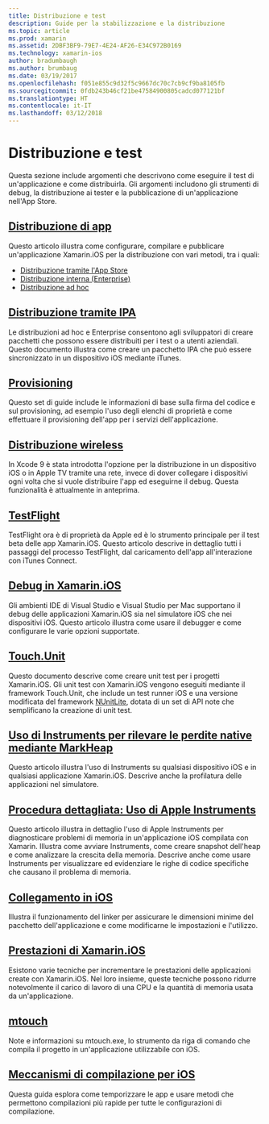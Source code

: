 ```yaml
---
title: Distribuzione e test
description: Guide per la stabilizzazione e la distribuzione
ms.topic: article
ms.prod: xamarin
ms.assetid: 2DBF3BF9-79E7-4E24-AF26-E34C972B0169
ms.technology: xamarin-ios
author: bradumbaugh
ms.author: brumbaug
ms.date: 03/19/2017
ms.openlocfilehash: f051e855c9d32f5c9667dc70c7cb9cf9ba8105fb
ms.sourcegitcommit: 0fdb243b46cf21be47584900805cadcd077121bf
ms.translationtype: HT
ms.contentlocale: it-IT
ms.lasthandoff: 03/12/2018
---
```

# <a name="deployment-and-testing"></a>Distribuzione e test

Questa sezione include argomenti che descrivono come eseguire il test di un'applicazione e come distribuirla. Gli argomenti includono gli strumenti di debug, la distribuzione ai tester e la pubblicazione di un'applicazione nell'App Store.


##  <a name="app-distributioniosdeploy-testapp-distributionindexmd"></a>[Distribuzione di app](~/ios/deploy-test/app-distribution/index.md)

Questo articolo illustra come configurare, compilare e pubblicare un'applicazione Xamarin.iOS per la distribuzione con vari metodi, tra i quali:

- [Distribuzione tramite l'App Store](~/ios/deploy-test/app-distribution/app-store-distribution/index.md)
- [Distribuzione interna (Enterprise)](~/ios/deploy-test/app-distribution/in-house-distribution.md)
- [Distribuzione ad hoc](~/ios/deploy-test/app-distribution/ad-hoc-distribution.md)

##  <a name="ipa-deploymentiosdeploy-testapp-distributionipa-supportmd"></a>[Distribuzione tramite IPA](~/ios/deploy-test/app-distribution/ipa-support.md)

Le distribuzioni ad hoc e Enterprise consentono agli sviluppatori di creare pacchetti che possono essere distribuiti per i test o a utenti aziendali. Questo documento illustra come creare un pacchetto IPA che può essere sincronizzato in un dispositivo iOS mediante iTunes.

## <a name="provisioningprovisioningindexmd"></a>[Provisioning](provisioning/index.md)

Questo set di guide include le informazioni di base sulla firma del codice e sul provisioning, ad esempio l'uso degli elenchi di proprietà e come effettuare il provisioning dell'app per i servizi dell'applicazione. 

## <a name="wireless-deploymentwireless-deploymentmd"></a>[Distribuzione wireless](wireless-deployment.md)

 In Xcode 9 è stata introdotta l'opzione per la distribuzione in un dispositivo iOS o in Apple TV tramite una rete, invece di dover collegare i dispositivi ogni volta che si vuole distribuire l'app ed eseguirne il debug. Questa funzionalità è attualmente in anteprima.

##  <a name="testflightiosdeploy-testtestflightmd"></a>[TestFlight](~/ios/deploy-test/testflight.md)

TestFlight ora è di proprietà da Apple ed è lo strumento principale per il test beta delle app Xamarin.iOS. Questo articolo descrive in dettaglio tutti i passaggi del processo TestFlight, dal caricamento dell'app all'interazione con iTunes Connect.

##  <a name="debugging-in-xamariniosiosdeploy-testdebugging-in-xamarin-iosmd"></a>[Debug in Xamarin.iOS](~/ios/deploy-test/debugging-in-xamarin-ios.md)

Gli ambienti IDE di Visual Studio e Visual Studio per Mac supportano il debug delle applicazioni Xamarin.iOS sia nel simulatore iOS che nei dispositivi iOS. Questo articolo illustra come usare il debugger e come configurare le varie opzioni supportate.


##  <a name="touchunitiosdeploy-testtouchunitmd"></a>[Touch.Unit](~/ios/deploy-test/touch.unit.md)

Questo documento descrive come creare unit test per i progetti Xamarin.iOS.
Gli unit test con Xamarin.iOS vengono eseguiti mediante il framework Touch.Unit, che include un test runner iOS e una versione modificata del framework [NUnitLite](http://www.nunitlite.com/), dotata di un set di API note che semplificano la creazione di unit test.



##  <a name="using-instruments-to-detect-native-leaks-using-markheapiosdeploy-testusing-instruments-to-detect-native-leaks-using-markheapmd"></a>[Uso di Instruments per rilevare le perdite native mediante MarkHeap](~/ios/deploy-test/using-instruments-to-detect-native-leaks-using-markheap.md)

Questo articolo illustra l'uso di Instruments su qualsiasi dispositivo iOS e in qualsiasi applicazione Xamarin.iOS. Descrive anche la profilatura delle applicazioni nel simulatore.



##  <a name="walkthrough---using-apples-instrument-tooliosdeploy-testwalkthrough-apples-instrumentmd"></a>[Procedura dettagliata: Uso di Apple Instruments](~/ios/deploy-test/walkthrough-apples-instrument.md)

Questo articolo illustra in dettaglio l'uso di Apple Instruments per diagnosticare problemi di memoria in un'applicazione iOS compilata con Xamarin. Illustra come avviare Instruments, come creare snapshot dell'heap e come analizzare la crescita della memoria. Descrive anche come usare Instruments per visualizzare ed evidenziare le righe di codice specifiche che causano il problema di memoria.

##  <a name="linking-on-ioslinkermd"></a>[Collegamento in iOS](linker.md)

Illustra il funzionamento del linker per assicurare le dimensioni minime del pacchetto dell'applicazione e come modificarne le impostazioni e l'utilizzo.

##  <a name="xamarinios-performanceperformancemd"></a>[Prestazioni di Xamarin.iOS](performance.md)

Esistono varie tecniche per incrementare le prestazioni delle applicazioni create con Xamarin.iOS. Nel loro insieme, queste tecniche possono ridurre notevolmente il carico di lavoro di una CPU e la quantità di memoria usata da un'applicazione.

##  <a name="mtouchmtouchmd"></a>[mtouch](mtouch.md)

Note e informazioni su mtouch.exe, lo strumento da riga di comando che compila il progetto in un'applicazione utilizzabile con iOS.

## <a name="ios-build-mechanicsios-build-mechanicsmd"></a>[Meccanismi di compilazione per iOS](ios-build-mechanics.md)

Questa guida esplora come temporizzare le app e usare metodi che permettono compilazioni più rapide per tutte le configurazioni di compilazione.